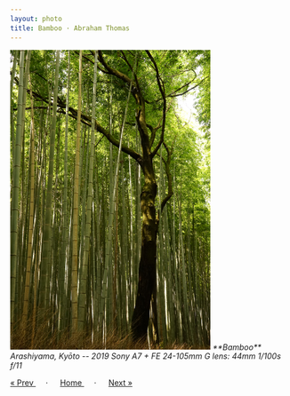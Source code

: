 ```yaml
---
layout: photo
title: Bamboo · Abraham Thomas
---
```


<img src="/assets/photos/Bamboo.jpg" width="360px" class="photo">

<i>
**Bamboo**  
Arashiyama, Kyōto -- 2019  
Sony A7 + FE 24-105mm G lens: 44mm 1/100s f/11 </i>

<a href="/travel/pink"> &laquo; Prev </a> &emsp; · &emsp; 
<a href="/travel"> Home </a> &emsp; · &emsp; 
<a href="/travel/texture"> Next &raquo; </a>
